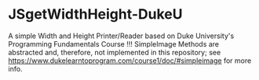 # JSgetWidthHeight-DukeU
A simple Width and Height Printer/Reader based on Duke University's Programming Fundamentals Course
!!! SimpleImage Methods are abstracted and, therefore, not implemented in this repository; see https://www.dukelearntoprogram.com/course1/doc/#simpleimage for more info.
